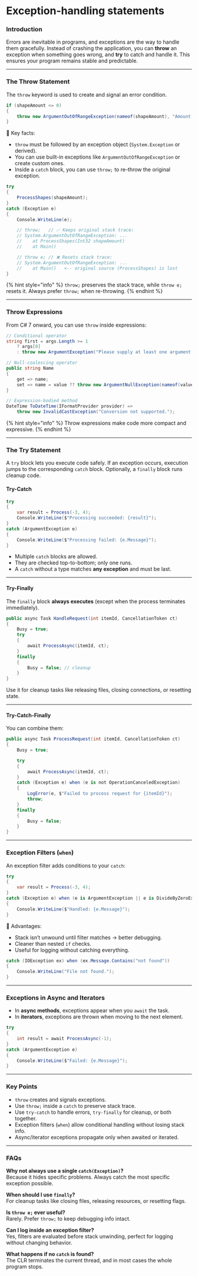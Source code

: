 # Exception-handling statements

### Introduction

Errors are inevitable in programs, and exceptions are the way to handle them gracefully. Instead of crashing the application, you can **throw** an exception when something goes wrong, and **try** to catch and handle it. This ensures your program remains stable and predictable.

***

### The Throw Statement

The `throw` keyword is used to create and signal an error condition.

```csharp
if (shapeAmount <= 0)
{
    throw new ArgumentOutOfRangeException(nameof(shapeAmount), "Amount of shapes must be positive.");
}
```

📌 Key facts:

* `throw` must be followed by an exception object (`System.Exception` or derived).
* You can use built-in exceptions like `ArgumentOutOfRangeException` or create custom ones.
* Inside a `catch` block, you can use `throw;` to re-throw the original exception.

```csharp
try
{
    ProcessShapes(shapeAmount);
}
catch (Exception e)
{
    Console.WriteLine(e);

    // throw;   // ✅ Keeps original stack trace:
    // System.ArgumentOutOfRangeException: ...
    //    at ProcessShapes(Int32 shapeAmount)
    //    at Main()

    // throw e; // ❌ Resets stack trace:
    // System.ArgumentOutOfRangeException: ...
    //    at Main()   <-- original source (ProcessShapes) is lost
}

```

{% hint style="info" %}
`throw;` preserves the stack trace, while `throw e;` resets it. Always prefer `throw;` when re-throwing.
{% endhint %}

***

### Throw Expressions

From C# 7 onward, you can use `throw` inside expressions:

```csharp
// Conditional operator
string first = args.Length >= 1 
    ? args[0]
    : throw new ArgumentException("Please supply at least one argument.");

// Null-coalescing operator
public string Name
{
    get => name;
    set => name = value ?? throw new ArgumentNullException(nameof(value), "Name cannot be null");
}

// Expression-bodied method
DateTime ToDateTime(IFormatProvider provider) => 
    throw new InvalidCastException("Conversion not supported.");
```

{% hint style="info" %}
Throw expressions make code more compact and expressive.
{% endhint %}

***

### The Try Statement

A `try` block lets you execute code safely. If an exception occurs, execution jumps to the corresponding `catch` block. Optionally, a `finally` block runs cleanup code.

#### Try-Catch

```csharp
try
{
    var result = Process(-3, 4);
    Console.WriteLine($"Processing succeeded: {result}");
}
catch (ArgumentException e)
{
    Console.WriteLine($"Processing failed: {e.Message}");
}
```

* Multiple `catch` blocks are allowed.
* They are checked top-to-bottom; only one runs.
* A `catch` without a type matches **any exception** and must be last.

***

#### Try-Finally

The `finally` block **always executes** (except when the process terminates immediately).

```csharp
public async Task HandleRequest(int itemId, CancellationToken ct)
{
    Busy = true;
    try
    {
        await ProcessAsync(itemId, ct);
    }
    finally
    {
        Busy = false; // cleanup
    }
}
```

Use it for cleanup tasks like releasing files, closing connections, or resetting state.

***

#### Try-Catch-Finally

You can combine them:

```csharp
public async Task ProcessRequest(int itemId, CancellationToken ct)
{
    Busy = true;

    try
    {
        await ProcessAsync(itemId, ct);
    }
    catch (Exception e) when (e is not OperationCanceledException)
    {
        LogError(e, $"Failed to process request for {itemId}");
        throw;
    }
    finally
    {
        Busy = false;
    }
}
```

***

### Exception Filters (`when`)

An exception filter adds conditions to your `catch`:

```csharp
try
{
    var result = Process(-3, 4);
}
catch (Exception e) when (e is ArgumentException || e is DivideByZeroException)
{
    Console.WriteLine($"Handled: {e.Message}");
}
```

📌 Advantages:

* Stack isn’t unwound until filter matches → better debugging.
* Cleaner than nested `if` checks.
* Useful for logging without catching everything.

```csharp
catch (IOException ex) when (ex.Message.Contains("not found"))
{
    Console.WriteLine("File not found.");
}
```

***

### Exceptions in Async and Iterators

* In **async methods**, exceptions appear when you `await` the task.
* In **iterators**, exceptions are thrown when moving to the next element.

```csharp
try
{
    int result = await ProcessAsync(-1);
}
catch (ArgumentException e)
{
    Console.WriteLine($"Failed: {e.Message}");
}
```

***

### Key Points

* `throw` creates and signals exceptions.
* Use `throw;` inside a `catch` to preserve stack trace.
* Use `try-catch` to handle errors, `try-finally` for cleanup, or both together.
* Exception filters (`when`) allow conditional handling without losing stack info.
* Async/iterator exceptions propagate only when awaited or iterated.

***

### FAQs

**Why not always use a single `catch(Exception)`?**\
Because it hides specific problems. Always catch the most specific exception possible.

**When should I use `finally`?**\
For cleanup tasks like closing files, releasing resources, or resetting flags.

**Is `throw e;` ever useful?**\
Rarely. Prefer `throw;` to keep debugging info intact.

**Can I log inside an exception filter?**\
Yes, filters are evaluated before stack unwinding, perfect for logging without changing behavior.

**What happens if no `catch` is found?**\
The CLR terminates the current thread, and in most cases the whole program stops.
